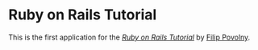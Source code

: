 # Ruby on Rails Tutorial

This is the first application for the
[*Ruby on Rails Tutorial*](http://www.railstutorial.org/)
by [Filip Povolny](https://ficinator.wordpress.com/).